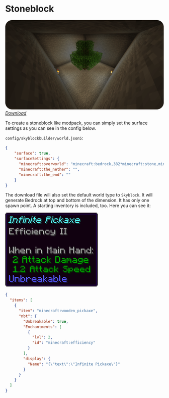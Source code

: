 # Stoneblock
![Starting template](../../../assets/projects/skyblock-builder/examples/stoneblock/start_template.png)
_[Download](https://raw.githubusercontent.com/ChaoticTrials/SkyblockBuilder/gh-pages/assets/examples/downloads/1.20.x/stoneblock.zip)_

To create a stoneblock like modpack, you can simply set the surface settings as you can see in the config below.

`config/skyblockbuilder/world.json5`:
```json
{ 
    "surface": true,
    "surfaceSettings": {
      "minecraft:overworld": "minecraft:bedrock,382*minecraft:stone,minecraft:bedrock",
      "minecraft:the_nether": "",
      "minecraft:the_end": ""
    }
}
```

The download file will also set the default world type to `Skyblock`. It will generate Bedrock at top and bottom of the
dimension. It has only one spawn point. A starting inventory is included, too. Here you can see it:

![Starting item](../../../assets/projects/skyblock-builder/examples/stoneblock/start_item.png)
```json
{
  "items": [
    {
      "item": "minecraft:wooden_pickaxe",
      "nbt": {
        "Unbreakable": true,
        "Enchantments": [
          {
            "lvl": 2,
            "id": "minecraft:efficiency"
          }
        ],
        "display": {
          "Name": "{\"text\":\"Infinite Pickaxe\"}"
        }
      }
    }
  ]
}
```